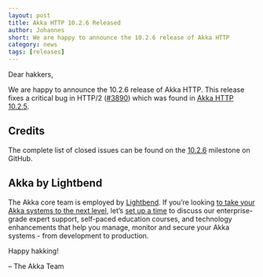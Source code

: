 ```yaml
---
layout: post
title: Akka HTTP 10.2.6 Released
author: Johannes
short: We are happy to announce the 10.2.6 release of Akka HTTP
category: news
tags: [releases]
---
```


Dear hakkers,

We are happy to announce the 10.2.6 release of Akka HTTP. This release fixes a critical bug in HTTP/2 ([#3890](https://github.com/akka/akka-http/issues/3890))
which was found in [Akka HTTP 10.2.5](2021-07-27-akka-http-10.2.5-released.md).

## Credits

The complete list of closed issues can be found on the [10.2.6](https://github.com/akka/akka-http/milestone/65?closed=1) milestone on GitHub.

## Akka by Lightbend

The Akka core team is employed by [Lightbend](https://www.lightbend.com/). If you’re looking [to take your Akka systems to the next level](https://www.lightbend.com/akka-platform#subscription), let’s [set up a time](https://www.lightbend.com/contact) to discuss our enterprise-grade expert support, self-paced education courses, and technology enhancements that help you manage, monitor and secure your Akka systems - from development to production.

Happy hakking!

– The Akka Team
